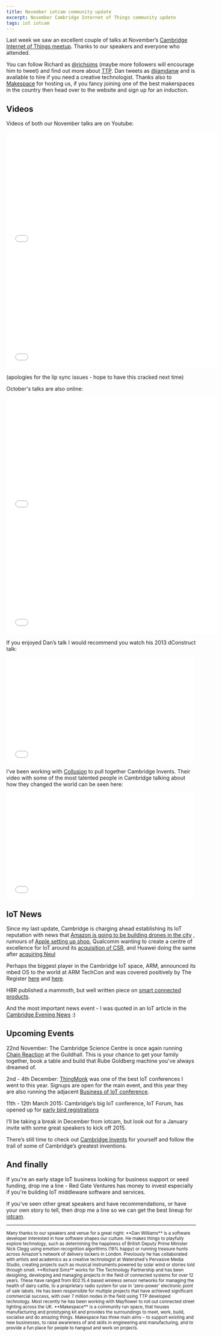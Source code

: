 ```yaml
---
title: November iotcam community update
excerpt: November Cambridge Internet of Things community update
tags: iot iotcam 
---
```


Last week we saw an excellent couple of talks at November’s [Cambridge
Internet of Things meetup][iotcam]. Thanks to our speakers and everyone who
attended.

You can follow Richard as [@richsims](http://twitter.com/richsims) (maybe more followers will encourage
him to tweet) and find out more about [TTP](http://www.ttp.com/). Dan
tweets as [@iamdanw](http://twitter.com/iamdanw) and is available to hire if you need a creative
technologist. Thanks also to [Makespace][makespace] for hosting us, if you fancy
joining one of the best makerspaces in the country then head over to the
website and sign up for an induction.


Videos
---------

Videos of both our November talks are on Youtube:

<iframe width="560" height="315" src="//www.youtube.com/embed/ilTRYT91RTw?list=UUIE4Zs8H3awq-apA2fgSQ6g" frameborder="0" allowfullscreen></iframe>
<iframe width="560" height="315" src="//www.youtube.com/embed/JifYVGp727c?list=UUIE4Zs8H3awq-apA2fgSQ6g" frameborder="0" allowfullscreen></iframe>

(apologies for the lip sync issues - hope to have this cracked next
time)


October's talks are also online:

<iframe width="560" height="315" src="//www.youtube.com/embed/nh_2hw4U498?list=UUIE4Zs8H3awq-apA2fgSQ6g" frameborder="0" allowfullscreen></iframe>
<iframe width="560" height="315" src="//www.youtube.com/embed/cErEerALUzQ?list=UUIE4Zs8H3awq-apA2fgSQ6g" frameborder="0" allowfullscreen></iframe>

If you enjoyed Dan’s talk I would recommend you watch his 2013
dConstruct talk:

<iframe src="//player.vimeo.com/video/88581513?title=0&byline=0&portrait=0&color=c9ff23" width="500" height="281" frameborder="0" webkitallowfullscreen mozallowfullscreen allowfullscreen></iframe>


I’ve been working with [Collusion](http://www.collusion.org.uk) to pull together Cambridge Invents.
Their video with some of the most talented people in Cambridge talking
about how they changed the world can be seen here:

<iframe src="//player.vimeo.com/video/109430464?title=0&byline=0&portrait=0&color=c9ff23" width="500" height="281" frameborder="0" webkitallowfullscreen mozallowfullscreen allowfullscreen></iframe>


IoT News
--------
Since my last update, Cambridge is charging ahead establishing its IoT
reputation with news that [Amazon is going to be building drones in the city](http://techcrunch.com/2014/11/11/amazon-cambridge-lab/)
, rumours of [Apple setting up shop](http://techcrunch.com/2014/11/10/apple-uk-cambridge/),
Qualcomm wanting to create a centre of excellence for IoT around its [acquisition of CSR](http://www.businessweekly.co.uk/blog/cambridge-today-tony-quested/17666-cambridge-building-iot-supercluster),
and Huawei doing the same after [acquiring Neul](http://www.businessweekly.co.uk/blog/cambridge-today-tony-quested/17666-cambridge-building-iot-supercluster)

Perhaps the biggest player in the Cambridge IoT space, ARM, announced
its mbed OS to the world at ARM TechCon and was covered positively by
The Register [here](http://www.theregister.co.uk/2014/10/06/arms_tentacles_spread_up_and_down_the_stack/) and [here](http://www.theregister.co.uk/2014/10/01/internet_of_things_hold_my_pint_i_got_this_arm_crafts_os_to_rule_them_all/).

HBR published a mammoth, but well written piece on [smart connected
products](https://hbr.org/2014/11/how-smart-connected-products-are-transforming-competition/ar/1).

And the most important news event - I was quoted in an IoT article in
the [Cambridge Evening News](http://www.cambridge-news.co.uk/just-Internet-things/story-23151519-detail/story.html) :)


Upcoming Events
------------------------

22nd November: The Cambridge Science Centre is once again running [Chain
Reaction](http://www.cambridgesciencecentre.org/whats-on/events/chain-reaction2014/)
at the Guildhall. This is your chance to get your family
together, book a table and build that Rube Goldberg machine you've
always dreamed of.

2nd - 4th December: [ThingMonk](http://www.thingmonk.com/) was one of the best IoT conferences I went to this year. 
Signups are open for the main event, and this year
they are also running the adjacent [Business of IoT conference](http://thebusinessofiot.io).

11th - 12th March 2015: Cambridge’s big IoT conference, IoT Forum, has opened up for [early bird
registrations](http://iot.thebln.com)

I’ll be taking a break in December from iotcam, but look out for a
January invite with some great speakers to kick off 2015.

There’s still time to check out [Cambridge Invents](http://www.collusion.org.uk/Cambridge-Invents)
for yourself and follow the trail of some of Cambridge’s greatest inventions.


And finally
--------------

If you're an early stage IoT business looking for business support or
seed funding, drop me a line - Red Gate Ventures has money to invest
especially if you're building IoT middleware software and services.

If you've seen other great speakers and have recommendations, or have
your own story to tell, then drop me a line so we can get the best
lineup for [iotcam][iotcam].

---

<sub>
Many thanks to our speakers and venue for a great night:
</sub>

<sub>
**Dan Williams** is a software developer interested in how software shapes
our culture. He makes things to playfully explore technology, such as
determining the happiness of British Deputy Prime Minister Nick Clegg
using emotion recognition algorithms (19% happy) or running treasure
hunts across Amazon's network of delivery lockers in London.
Previously he has collaborated with artists and academics as a creative
technologist at Watershed's Pervasive Media Studio, creating projects
such as musical instruments powered by solar wind or stories told
through smell.
</sub>

<sub>
**Richard Sims** works for The Technology Partnership and has been
designing, developing and managing projects in the field of connected
systems for over 12 years. These have ranged from 802.15.4 based
wireless sensor networks for managing the health of dairy cattle, to a
proprietary radio system for use in 'zero-power' electronic point of
sale labels. He has been responsible for multiple projects that have
achieved significant commercial success, with over 7 million nodes in
the field using TTP developed technology. Most recently he has been
working with Mayflower to roll out connected street lighting across the
UK.
</sub>

<sub>
**Makespace** is a community run space, that houses manufacturing and
prototyping kit and provides the surroundings to meet, work, build,
socialise and do amazing things. Makespace has three main aims – to
support existing and new businesses, to raise awareness of and skills
in engineering and manufacturing, and to provide a fun place for
people to hangout and work on projects. 
</sub>

[makespace]: http://www.makespace.org/
[iotcam]: http://www.meetup.com/Cambridge-Internet-of-Things/
